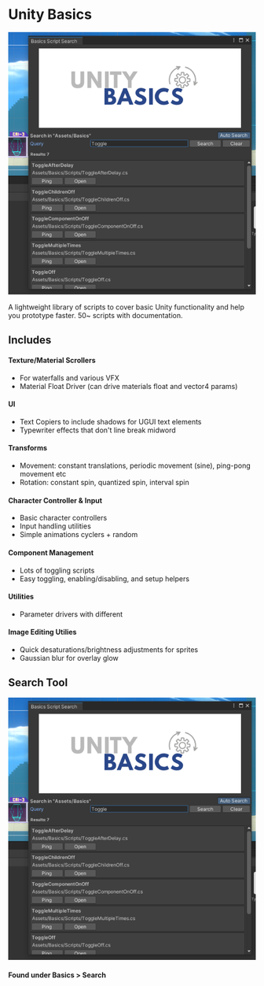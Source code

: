 # Unity Basics

![Unity Basics](https://github.com/erictktk/UnityBasics/blob/master/unity%20basics.png)

A lightweight library of scripts to cover basic Unity functionality and help you prototype faster.
50~ scripts with documentation.


## Includes

#### Texture/Material Scrollers
- For waterfalls and various VFX
- Material Float Driver (can drive materials float and vector4 params)

#### UI
- Text Copiers to include shadows for UGUI text elements
- Typewriter effects that don't line break midword

#### Transforms
- Movement: constant translations, periodic movement (sine), ping-pong movement etc
- Rotation: constant spin, quantized spin, interval spin

#### Character Controller & Input
- Basic character controllers 
- Input handling utilities  
- Simple animations cyclers + random 

#### Component Management
- Lots of toggling scripts
- Easy toggling, enabling/disabling, and setup helpers  

#### Utilities
- Parameter drivers with different   

#### Image Editing Utilies
- Quick desaturations/brightness adjustments for sprites
- Gaussian blur for overlay glow





## Search Tool
![Unity Basics](https://github.com/erictktk/UnityBasics/blob/master/unity%20basics.png)

#### Found under Basics > Search